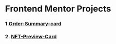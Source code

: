 # Frontend Mentor Projects
### 1.[Order-Summary-card](./01-Order-Summary-card/index.html)
### 2. [NFT-Preview-Card](./02-NFT-Preview-Card/index.html)

 
